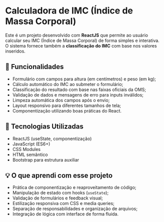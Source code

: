 # Calculadora de IMC (Índice de Massa Corporal)

Este é um projeto desenvolvido com **ReactJS** que permite ao usuário calcular seu IMC (Índice de Massa Corporal) de forma simples e interativa. O sistema fornece também a **classificação do IMC** com base nos valores inseridos.

## 🚀 Funcionalidades

- Formulário com campos para altura (em centímetros) e peso (em kg);
- Cálculo automático do IMC ao submeter o formulário;
- Classificação do resultado com base nas faixas oficiais da OMS;
- Validação de dados e mensagens de erro para inputs inválidos;
- Limpeza automática dos campos após o envio;
- Layout responsivo para diferentes tamanhos de tela;
- Componentização utilizando boas práticas do React.

## 🧠 Tecnologias Utilizadas

- ReactJS (useState, componentização)
- JavaScript (ES6+)
- CSS Modules
- HTML semântico
- Bootstrap para estrutura auxiliar

## 💡 O que aprendi com esse projeto

- Prática de componentização e reaproveitamento de código;
- Manipulação de estado com hooks (`useState`);
- Validação de formulários e feedback visual;
- Estilização responsiva com CSS e media queries;
- Separação de responsabilidades e organização de arquivos;
- Integração de lógica com interface de forma fluida.



